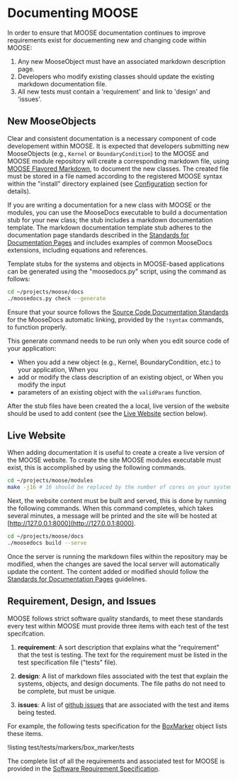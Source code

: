 # Documenting MOOSE

In order to ensure that MOOSE documentation continues to improve requirements exist for
docuementing new and changing code within MOOSE:

1. Any new MooseObject must have an associated markdown description page.
2. Developers who modify existing classes should update the existing markdown documentation file.
3. All new tests must contain a 'requirement' and link to 'design' and 'issues'.

## New MooseObjects

Clear and consistent documentation is a necessary component of code developement within MOOSE.  It is
expected that developers submitting new MooseObjects (e.g., `Kernel` or `BoundaryCondition`) to the
MOOSE and MOOSE module repository will create a corresponding markdown file, using [MOOSE Flavored
Markdown](moose_markdown/index.md), to document the new classes.  The created file must be stored in
a file named according to the registered MOOSE syntax within the "install" directory explained (see
[Configuration](moose_docs/setup.md#configuration) section for details).

If you are writing a documentation for a new class with MOOSE or the modules, you can use the
MooseDocs executable to build a documentation stub for your new class; the stub includes a markdown
documentation template.  The markdown documentation template stub adheres to the documentation page
standards described in the [Standards for Documentation Pages](moose_docs/docs_standards.md) and
includes examples of common MooseDocs extensions, including equations and references.

Template stubs for the systems and objects in MOOSE-based applications can be generated using the
"moosedocs.py" script, using the command as follows:

```bash
cd ~/projects/moose/docs
./moosedocs.py check --generate
```

Ensure that your source  follows the [Source Code Documentation Standards](moose_docs/code.md)
for the MooseDocs automatic linking, provided by the `!syntax` commands, to function properly.

This generate command needs to be run only when you edit source code of your application:

  * When you add a new object (e.g., Kernel, BoundaryCondition, etc.) to your application, When you
  * add or modify the class description of an existing object, or When you modify the input
  * parameters of an existing object with the `validParams` function.

After the stub files have been created the a local, live version of the website should
be used to add content (see the [Live Website](#live-website) section below).

## Live Website

When adding documentation it is useful to create a create a live version of the MOOSE website. To
create the site MOOSE modules executable must exist, this is accomplished by using the following
commands.

```bash
cd ~/projects/moose/modules
make -j16 # 16 should be replaced by the number of cores on your system
```

Next, the website content must be built and served, this is done by running the following commands.
When this command completes, which takes several minutes, a message will be printed and the site will
be hosted at [http://127.0.0.1:8000](http://127.0.0.1:8000).

```bash
cd ~/projects/moose/docs
./moosedocs build --serve
```

Once the server is running the markdown files within the repository may be modified, when the
changes are saved the local server will automatically update the content.
The content added or modified should follow the [Standards for Documentation
Pages](moose_docs/docs_standards.md) guidelines.

## Requirement, Design, and Issues

MOOSE follows strict software quality standards, to meet these standards every test within MOOSE
must provide three items with each test of the test specifcation.

1. **requirement**: A sort description that explains what the "requirement" that the test is
testing. The text for the requirement must be listed in the test specification file ("tests" file).

1. **design**: A list of markdown files associated with the test that explain the systems, objects,
and design documents. The file paths do not need to be complete, but must be unique.

1. **issues**: A list of [github issues](https://github.com/idaholab/moose/issues/) that are
associated with the test and items being tested.

For example, the following tests specification for the [BoxMarker](/BoxMarker.md) object lists
these items.

!listing test/tests/markers/box_marker/tests

The complete list of all the requirements and associated test for MOOSE is provided in the
[Software Requirement Specification](/moose_srs.md).

